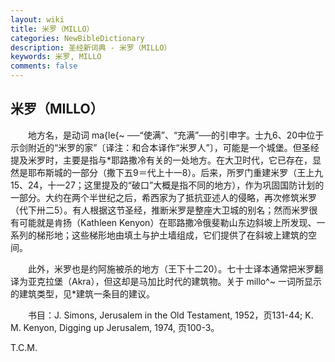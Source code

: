 ```yaml
---
layout: wiki
title: 米罗（MILLO）
categories: NewBibleDictionary
description: 圣经新词典 - 米罗（MILLO）
keywords: 米罗, MILLO
comments: false
---
```


## 米罗（MILLO）

　　地方名，是动词 ma{le{~ ──“使满”、“充满”──的引申字。士九6、20中位于示剑附近的“米罗的家”〔译注：和合本译作“米罗人”〕，可能是一个城堡。但圣经提及米罗时，主要是指与*耶路撒冷有关的一处地方。在大卫时代，它已存在，显然是耶布斯城的一部分（撒下五9＝代上十一8）。后来，所罗门重建米罗（王上九15、24，十一27；这里提及的“破口”大概是指不同的地方），作为巩固国防计划的一部分。大约在两个半世纪之后，希西家为了抵抗亚述人的侵略，再次修筑米罗（代下卅二5）。有人根据这节圣经，推断米罗是整座大卫城的别名；然而米罗很有可能就是肯扬（Kathleen Kenyon）在耶路撒冷俄斐勒山东边斜坡上所发现、一系列的梯形地；这些梯形地由填土与护土墙组成，它们提供了在斜坡上建筑的空间。

　　此外，米罗也是约阿施被杀的地方（王下十二20）。七十士译本通常把米罗翻译为亚克拉堡（Akra），但这却是马加比时代的建筑物。关于 millo^~ 一词所显示的建筑类型，见*建筑一条目的建议。

　　书目：J. Simons, Jerusalem in the Old Testament, 1952，页131-44; K. M. Kenyon, Digging up Jerusalem, 1974, 页100-3。

T.C.M.








